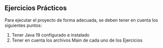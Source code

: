 ## Ejercicios Prácticos

Para ejecutar el proyecto de forma adecuada, se deben tener en cuenta los siguientes puntos:

1. Tener Java 19 configurado e instalado
2. Tener en cuenta los archivos Main de cada uno de los Ejercicios
